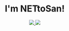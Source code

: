 <h1 align="center">I'm NETtoSan! </h1>
<p align="center">
  <a href="https://skillicons.dev">
    <img src="https://skillicons.dev/icons?i=arduino,javascript,java,python,bash,cloudflare,docker,express,nodejs,nginx" />
    <img src="https://skillicons.dev/icons?i=vim,visualstudio,vscode" />
  </a>
</p>

<!---
NETtoSan/NETtoSan is a ✨ special ✨ repository because its `README.md` (this file) appears on your GitHub profile.
You can click the Preview link to take a look at your changes.
--->
